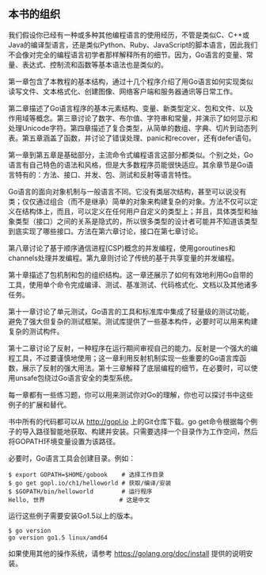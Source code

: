 ## 本书的组织

我们假设你已经有一种或多种其他编程语言的使用经历，不管是类似C、C++或Java的编译型语言，还是类似Python、Ruby、JavaScript的脚本语言，因此我们不会像对完全的编程语言初学者那样解释所有的细节。因为，Go语言的变量、常量、表达式、控制流和函数等基本语法也是类似的。

第一章包含了本教程的基本结构，通过十几个程序介绍了用Go语言如何实现类似读写文件、文本格式化、创建图像、网络客户端和服务器通讯等日常工作。

第二章描述了Go语言程序的基本元素结构、变量、新类型定义、包和文件、以及作用域等概念。第三章讨论了数字、布尔值、字符串和常量，并演示了如何显示和处理Unicode字符。第四章描述了复合类型，从简单的数组、字典、切片到动态列表。第五章涵盖了函数，并讨论了错误处理、panic和recover，还有defer语句。

第一章到第五章是基础部分，主流命令式编程语言这部分都类似。个别之处，Go语言有自己特色的语法和风格，但是大多数程序员能很快适应。其余章节是Go语言特有的：方法、接口、并发、包、测试和反射等语言特性。

Go语言的面向对象机制与一般语言不同。它没有类层次结构，甚至可以说没有类；仅仅通过组合（而不是继承）简单的对象来构建复杂的对象。方法不仅可以定义在结构体上，而且，可以定义在任何用户自定义的类型上；并且，具体类型和抽象类型（接口）之间的关系是隐式的，所以很多类型的设计者可能并不知道该类型到底实现了哪些接口。方法在第六章讨论，接口在第七章讨论。

第八章讨论了基于顺序通信进程(CSP)概念的并发编程，使用goroutines和channels处理并发编程。第九章则讨论了传统的基于共享变量的并发编程。

第十章描述了包机制和包的组织结构。这一章还展示了如何有效地利用Go自带的工具，使用单个命令完成编译、测试、基准测试、代码格式化、文档以及其他诸多任务。

第十一章讨论了单元测试，Go语言的工具和标准库中集成了轻量级的测试功能，避免了强大但复杂的测试框架。测试库提供了一些基本构件，必要时可以用来构建复杂的测试构件。

第十二章讨论了反射，一种程序在运行期间审视自己的能力。反射是一个强大的编程工具，不过要谨慎地使用；这一章利用反射机制实现一些重要的Go语言库函数，展示了反射的强大用法。第十三章解释了底层编程的细节，在必要时，可以使用unsafe包绕过Go语言安全的类型系统。

每一章都有一些练习题，你可以用来测试你对Go的理解，你也可以探讨书中这些例子的扩展和替代。

书中所有的代码都可以从 http://gopl.io 上的Git仓库下载。go get命令根据每个例子的导入路径智能地获取、构建并安装。只需要选择一个目录作为工作空间，然后将GOPATH环境变量设置为该路径。

必要时，Go语言工具会创建目录。例如：

```
$ export GOPATH=$HOME/gobook    # 选择工作目录
$ go get gopl.io/ch1/helloworld # 获取/编译/安装
$ $GOPATH/bin/helloworld        # 运行程序
Hello, 世界                     # 这是中文
```

运行这些例子需要安装Go1.5以上的版本。

```
$ go version
go version go1.5 linux/amd64
```

如果使用其他的操作系统，请参考 https://golang.org/doc/install 提供的说明安装。

